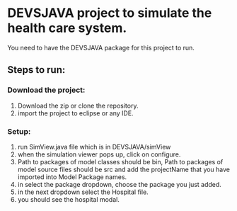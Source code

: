 # DEVSJAVA project to simulate the health care system.

You need to have the DEVSJAVA package for this project to run.

## Steps to run:

### Download the project:
1) Download the zip or clone the repository.
2) import the project to eclipse or any IDE.

### Setup:
1) run SimView.java file which is in DEVSJAVA/simView
2) when the simulation viewer pops up, click on configure.
3) Path to packages of model classes should be bin, Path to packages of model source files should be src and add the projectName that you have imported into Model Package names.
4) in select the package dropdown, choose the package you just added.
5) in the next dropdown select the Hospital file. 
6) you should see the hospital modal.
